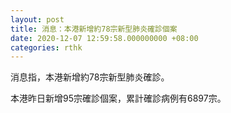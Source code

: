 ```yaml
---
layout: post
title: 消息：本港新增約78宗新型肺炎確診個案
date: 2020-12-07 12:59:58.000000000 +08:00
categories: rthk
---
```


消息指，本港新增約78宗新型肺炎確診。

本港昨日新增95宗確診個案，累計確診病例有6897宗。
